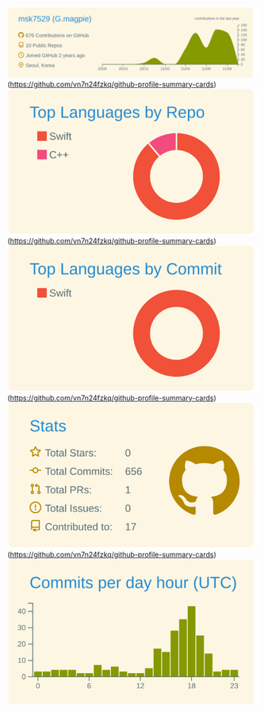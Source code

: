 ![](https://raw.githubusercontent.com/msk7529/msk7529/master/profile-summary-card-output/solarized/0-profile-details.svg)(https://github.com/vn7n24fzkq/github-profile-summary-cards)
![](https://raw.githubusercontent.com/msk7529/msk7529/master/profile-summary-card-output/solarized/1-repos-per-language.svg)(https://github.com/vn7n24fzkq/github-profile-summary-cards) ![](https://raw.githubusercontent.com/msk7529/msk7529/master/profile-summary-card-output/solarized/2-most-commit-language.svg)(https://github.com/vn7n24fzkq/github-profile-summary-cards)
![](https://raw.githubusercontent.com/msk7529/msk7529/master/profile-summary-card-output/solarized/3-stats.svg)(https://github.com/vn7n24fzkq/github-profile-summary-cards) ![](https://raw.githubusercontent.com/msk7529/msk7529/master/profile-summary-card-output/solarized/4-productive-time.svg)
